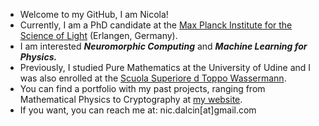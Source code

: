 - Welcome to my GitHub, I am Nicola!
- Currently, I am a PhD candidate at the [Max Planck Institute for the Science of Light](https://mpl.mpg.de/) (Erlangen, Germany).
- I am interested ***Neuromorphic Computing*** and ***Machine Learning for Physics.***
- Previously, I studied Pure Mathematics at the University of Udine and I was also enrolled at the [Scuola Superiore d Toppo Wassermann](https://superiore.uniud.it/en/school/who-are-we?set_language=en).
- You can find a portfolio with my past projects, ranging from Mathematical Physics to Cryptography at [my website](https://dalcio99.github.io/subpages/portfolio.html).
- If you want, you can reach me at: nic.dalcin[at]gmail.com
